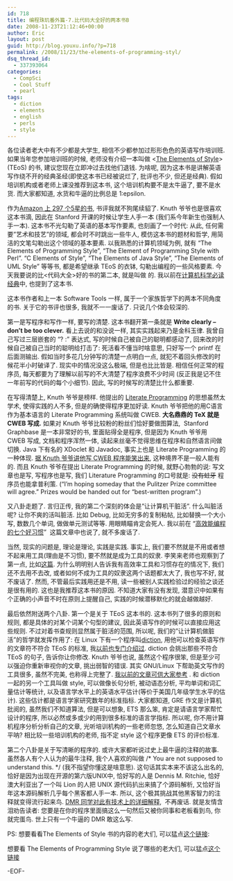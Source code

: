 ```yaml
---
id: 718
title: 编程珠玑番外篇-7.比代码大全好的两本书B
date: 2008-11-23T21:12:46+00:00
author: Eric
layout: post
guid: http://blog.youxu.info/?p=718
permalink: /2008/11/23/the-elements-of-programming-styl/
dsq_thread_id:
  - 337393064
categories:
  - CompSci
  - Cool Stuff
  - pearl
tags:
  - diction
  - elements
  - english
  - perls
  - style
---
```

各位读者老大中有不少都是大学生, 相信不少都参加过形形色色的英语写作培训班. 如果当年您参加培训班的时候, 老师没有介绍一本叫做 <[The Elements of Style](http://en.wikipedia.org/wiki/The_Elements_of_Style)> (TEoS) 的书, 建议您现在立即冲过去找他们退钱. 为啥呢, 因为这本书是讲解英语写作绕不开的经典圣经(即使这本书已经被说烂了, 批评也不少, 但还是经典). 假如培训机构或者老师上课没推荐到这本书, 这个培训机构要不是太牛逼了, 要不是水货. 而大家都知道, 水货和牛逼的比例总是 1:epsilon.  

作为[Amazon 上 297 个5星的书](http://www.amazon.com/Elements-Style-Fourth-William-Strunk/dp/020530902X), 书评我就不狗尾续貂了. Knuth 爷爷也是很喜欢这本书滴, 因此在 Stanford 开课的时候让学生人手一本 (我们系今年新生也强制人手一本). 这本书不光勾勒了英语的基本写作要素, 也刻画了一个时代: 从此, 任何需要&#8221;艺术和技艺&#8221;的领域, 都会时不时跳出一些牛人, 模仿这本书的题材和哲学, 用简洁的文笔勾勒出这个领域的基本要素. 以我熟悉的计算机领域为例, 就有 &#8220;The Elements of Programming Style&#8221;, &#8220;The Element of Programming Style with Perl&#8221;. &#8220;C Elements of Style&#8221;, &#8220;The Elements of Java Style&#8221;, &#8220;The Elements of UML Style&#8221; 等等书, 都是希望继承 TEoS 的衣钵, 勾勒出编程的一些风格要素. 今天我要说的比<代码大全>好的书的第二本, 就是叫做 <The Elements of Programming Style>的. 我以前在[计算机科学必读经典](http://blog.youxu.info/2008/04/09/classics-in-cs/)中, 也提到了这本书. 

这本书作者和上一本 Software Tools 一样, 属于一个家族哲学下的两本不同角度的书. 关于它的书评也很多, 我就不一一废话了. 只说几个体会较深的. 

第一是写程序和写作一样, 要写的清楚. 这本书翻开第一条就是 **Write clearly &#8211; don&#8217;t be too clever.** 看上去说的和没说一样, 其实实践起来乃是金科玉律. 我曾自己写过三层嵌套的 &#8220;? :&#8221; 表达式, 写的时候自己被自己的聪明都感动了, 回来改的时候自己被自己当时的聪明给打击了: 死活看不懂当时啥意思, 只好写一个 printf 在后面测输出. 假如当时多花几分钟写的清楚一点明白一点, 就犯不着回头修改的时候花半小时破译了. 现实中的情况没这么极端, 但是也比比皆是. 相信任何正常的程序员, 每天都要为了理解以前写的不大清楚了程序浪费不少时间 (反正我是记不住一年前写的代码的每个小细节). 因此, 写的时候写的清楚比什么都重要. 

在写得清楚上, Knuth 爷爷是榜样. 他提出的 [Literate Programming](http://www.literateprogramming.com/) 的思想虽然太学术, 使得实践的人不多, 但是的确使得程序更加好读. Knuth 爷爷把他的用C语言作为基本语言的 Literate Programming 系统叫做 CWEB. **大名鼎鼎的 TeX 就是 CWEB 写成.** 如果对 Knuth 爷爷比较粉的粉丝们恰好要做图算法,  Stanford Graphbase 是一本非常好的书, 里面贴得全是程序, 但是因为 Knuth 爷爷用 CWEB 写成, 文档和程序浑然一体, 读起来丝毫不觉得思维在程序和自然语言间做切换. Java 下有名的 XDoclet 和 Javadoc, 事实上也是 Literate Programming 的一种体现. [据 Knuth 爷爷讲他写 CWEB 程序能笑出来](http://tex.loria.fr/historique/interviews/knuth-clb1993.html), 这种境界不是一般人能有的. 而且 Knuth 爷爷在提出 Literate Programming 的时候, 就野心勃勃的说: 写文章也是写, 写程序也是写, 我们 Literature Programming 的口号就是: <span style="text-decoration: line-through;">没有蛀牙</span> 程序员也能拿普利策. (&#8220;I&#8217;m hoping someday that the Pulitzer Prize committee will agree.&#8221; Prizes would be handed out for &#8220;best-written program&#8221;.)

又八卦走题了. 言归正传, 我的第二个深刻的体会是&#8221;让计算机干脏活&#8221;. 什么叫脏活呢? 让你不爽的活叫脏活. 比如 Debug, 比如无穷多的复制粘帖, 比如替换一个大小写, 数数几个单词, 做做单元测试等等. 用眼睛瞄肯定会死人. 我以前在 &#8220;[高效能编程的七个好习惯](http://blog.youxu.info/2008/10/29/seven-habits-of-highly-effective-programmers/)&#8221;  这篇文章中也说了, 就不多废话了. 

当然, 现实的问题是, 理论是理论, 实践是实践. 事实上, 我们要不然就是不用或者想不起来用工具(理由是不习惯), 要不然就是成为工具的奴隶. 李笑来老师也观察到了第一点, 比如[这篇](http://www.xiaolai.net/index.php/archives/1491.html). 为什么明明别人告诉我有高效率工具和习惯存在的情况下, 我们还不去用不去改, 或者如何不成为工具的奴隶这两个话题都太大了, 我也写不好, 就不废话了. 然而, 不管最后实践用还是不用, 读一些被别人实践检验过的经验之谈还是很有用的. 这也是我推荐这本书的原因. 不知道大家有没有发现, 潜意识中如果有个正确的小声音不时在原则上提醒自己, 实践的时候潜移默化的就会越做越好. 

最后依然附送两个八卦. 第一个是关于 TEoS 这本书的. 这本书列了很多的原则和规则, 都是具体的对某个词某个句型的建议, 因此英语写作的时候可以直接应用这些规则. 不过对着书查规则显然属于脏活的范围, 所以呢, 我们的&#8221;让计算机做脏活&#8221;的哲学就发挥作用了: 在 Linux 下有一个程序叫[diction](http://www.gnu.org/software/diction/diction.html), 用他可以检查英语写作的文章符不符合 TEoS 的标准, 我[以前也专门介绍过](http://blog.youxu.info/2007/07/11/some-useful-tools-for-you-to-write-english-articles-on-linux/). diction 会挑出那些不符合 TEoS 的句子, 告诉你让你修改. Knuth 爷爷也说, 虽然这个程序很笨, 但是至少可以强迫你重新审视你的文章, 挑出弱智的错误. 其实 GNU/Linux 下帮助英文写作的工具很多, 虽然不完美, 也称得上完整了. [我以前的文章可供大家参考](http://blog.youxu.info/2007/07/11/some-useful-tools-for-you-to-write-english-articles-on-linux/) . 和 diction 一起的另一个工具叫做 style, 可以做像长句分析, 被动语态分析, 平均单词和词汇量估计等统计, 以及语言学水平上的英语水平估计(等价于美国几年级学生水平的估计). 这些估计都是语言学家研究数年的标准指标. 大家都知道, GRE 作文是计算机批阅的, 虽然我们不知道算法, 但是可以想象, ETS 那么笨, 肯定是请语言学家帮忙设计的程序, 所以必然或多或少的用到很多标准的语言学指标. 所以呢, 你不用计算机程序分析分析自己的文章, 光听培训机构的一些老师忽悠, 怎么知道自己文章水平呐? 相比较一些培训机构的老师, 指不定 style 这个程序更像 ETS 的评价标准. 

第二个八卦是关于写清晰的程序的. 或许大家都听说过史上最牛逼的注释的故事. 虽然各人有个人认为的最牛注释, 我个人喜欢的叫做 /\* You are not supposed to understand this. \*/ (我不指望你懂这是啥意思). 这句话其实本来不该这么出名的, 恰好是因为出现在开源的第六版UNIX中, 恰好写的人是 Dennis M. Ritchie, 恰好澳大利亚出了一个叫 Lion 的人把 UNIX 源代码扒出来搞了个源码解析, 又恰好当年这本源码解析几乎每个黑客都人手一本. 所以, 这个极其挑战其他黑客智力的注释就变得流行起来鸟. [DMR 同学对此有技术上的详细解释](http://cm.bell-labs.com/who/dmr/odd.html),  不再废话. 就是友情含泪劝告读者: 您要是在你的程序里面搞这么一句然后又被你同事和老板看到鸟, 你就完蛋鸟. 世上只有一个牛逼的 DMR 敢这么写.  

PS: 想要看看The Elements of Style 书的内容的老大们, 可以猛点[这个链接](http://www.crockford.com/wrrrld/style.html): 

想要看 The Elements of Programming Style 说了哪些的老大们, 可以猛点[这个链接](http://www.cnblogs.com/hitszxin/archive/2008/04/03/1136726.html)

-EOF-